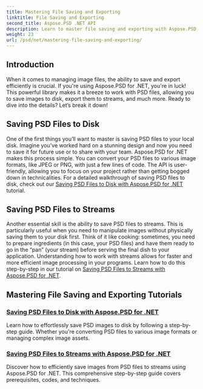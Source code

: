 ```yaml
---
title: Mastering File Saving and Exporting
linktitle: File Saving and Exporting
second_title: Aspose.PSD .NET API
description: Learn to master file saving and exporting with Aspose.PSD for .NET tutorials. Convert PSD files easily and manage complex image assets efficiently. 
weight: 23
url: /psd/net/mastering-file-saving-and-exporting/
---
```

## Introduction

When it comes to managing image files, the ability to save and export efficiently is crucial. If you're using Aspose.PSD for .NET, you're in luck! This powerful library makes it a breeze to work with PSD files, allowing you to save images to disk, export them to streams, and much more. Ready to dive into the details? Let’s break it down!

## Saving PSD Files to Disk

One of the first things you’ll want to master is saving PSD files to your local disk. Imagine you’ve worked hard on a stunning design and now you need to save it for future use or to share with your team. Aspose.PSD for .NET makes this process simple. You can convert your PSD files to various image formats, like JPEG or PNG, with just a few lines of code. The API is user-friendly, allowing you to focus on your project rather than getting bogged down in technicalities. For a detailed walkthrough of saving PSD files to disk, check out our [Saving PSD Files to Disk with Aspose.PSD for .NET](./saving-psd-files-to-disk/) tutorial.

## Saving PSD Files to Streams

Another essential skill is the ability to save PSD files to streams. This is particularly useful when you need to manipulate images without physically saving them to your disk first. Think of it like cooking: sometimes, you need to prepare ingredients (in this case, your PSD files) and have them ready to go in the “pan” (your stream) before serving the final dish to your application. Understanding how to work with streams allows for faster and more efficient image processing in your programs. Learn how to do this step-by-step in our tutorial on [Saving PSD Files to Streams with Aspose.PSD for .NET](./saving-psd-files-to-streams/).

## Mastering File Saving and Exporting Tutorials
### [Saving PSD Files to Disk with Aspose.PSD for .NET](./saving-psd-files-to-disk/)
Learn how to effortlessly save PSD images to disk by following a step-by-step guide. Whether you're converting PSD files to various image formats or managing complex image assets.
### [Saving PSD Files to Streams with Aspose.PSD for .NET](./saving-psd-files-to-streams/)
Discover how to efficiently save images from PSD files to streams using Aspose.PSD for .NET. This comprehensive step-by-step guide covers prerequisites, codes, and techniques.
